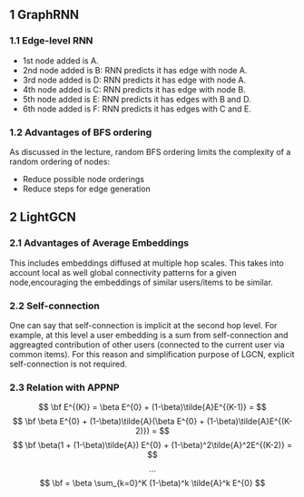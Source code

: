 ## 1 GraphRNN  

### 1.1 Edge-level RNN
* 1st node added is A.
* 2nd node added is B: RNN predicts it has edge with node A.
* 3rd node added is D: RNN predicts it has edge with node A.
* 4th node added is C: RNN predicts it has edge with node B.
* 5th node added is E: RNN predicts it has edges with B and D.
* 6th node added is F: RNN predicts it has edges with C and E.
 
### 1.2 Advantages of BFS ordering

As discussed in the lecture, random BFS ordering limits the complexity of a random ordering of nodes:
* Reduce possible node orderings
* Reduce steps for edge generation

## 2 LightGCN 

### 2.1 Advantages of Average Embeddings

This includes embeddings diffused at multiple hop scales. This takes into account local as well global connectivity patterns for a given node,encouraging the embeddings of similar users/items to be similar. 

### 2.2 Self-connection

One can say that self-connection is implicit at the second hop level. For example, at this level a user embedding is a sum from self-connection and aggreagted contribution of other users (connected to the current user via common items). For this reason and simplification purpose of LGCN, explicit self-connection is not required.

### 2.3 Relation with APPNP

$$
\bf E^{(K)} = \beta E^{0} + (1-\beta)\tilde{A}E^{(K-1)} = 
$$
$$
\bf \beta E^{0} + (1-\beta)\tilde{A}(\beta E^{0} + (1-\beta)\tilde{A}E^{(K-2)}) = 
$$
$$
\bf \beta(1 + (1-\beta)\tilde{A}) E^{0} + (1-\beta)^2\tilde{A}^2E^{(K-2)} = 
$$
$$
...  
$$
$$
\bf = \beta \sum_{k=0}^K (1-\beta)^k \tilde{A}^k E^{0}
$$
 